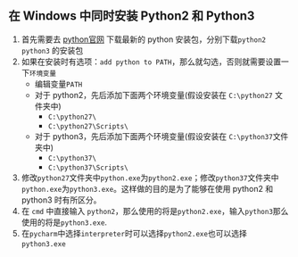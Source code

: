## 在 Windows 中同时安装 Python2 和 Python3

1. 首先需要去 [python官网](http://www.python.org) 下载最新的 python 安装包，分别下载`python2` `python3` 的安装包
2. 如果在安装时有选项：`add python to PATH`，那么就勾选，否则就需要设置一下`环境变量`
    + 编辑变量`PATH`
    + 对于 python2，先后添加下面两个环境变量(假设安装在 ``C:\python27`` 文件夹中)
        * `C:\python27\`
        * `C:\python27\Scripts\` 
    + 对于 python3，先后添加下面两个环境变量(假设安装在 `C:\python37`文件夹中)
        * `C:\python37\`
        * `C:\python37\Scripts\`
3. 修改`python27`文件夹中`python.exe`为`python2.exe`；修改`python37`文件夹中`python.exe`为`python3.exe`。这样做的目的是为了能够在使用 python2 和 python3 时有所区分。
4. 在 `cmd` 中直接输入 `python2`，那么使用的将是`python2.exe`，输入`python3`那么使用的将是`python3.exe`.
5. 在`pycharm`中选择`interpreter`时可以选择`python2.exe`也可以选择`python3.exe`